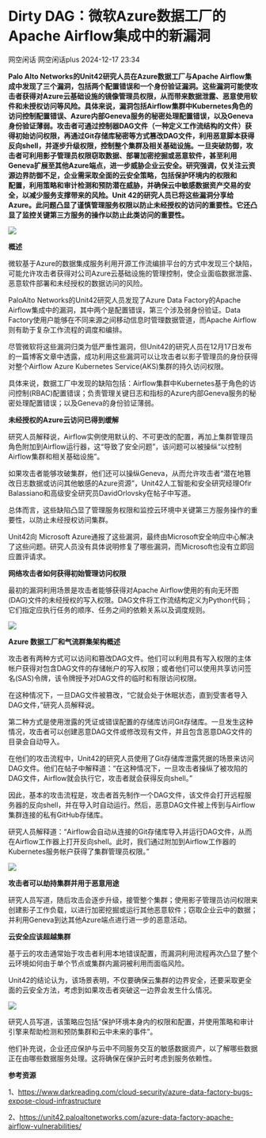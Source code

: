 #  Dirty DAG：微软Azure数据工厂的Apache Airflow集成中的新漏洞   
网空闲话  网空闲话plus   2024-12-17 23:34  
  
**Palo Alto Networks的Unit42研究人员在Azure数据工厂与Apache Airflow集成中发现了三个漏洞，包括两个配置错误和一个身份验证漏洞。这些漏洞可能使攻击者获得对Azure云基础设施的镜像管理员权限，从而带来数据泄露、恶意使用软件和未授权访问等风险。具体来说，漏洞包括Airflow集群中Kubernetes角色的访问控制配置错误、Azure内部Geneva服务的秘密处理配置错误，以及Geneva身份验证薄弱。攻击者可通过控制器DAG文件（一种定义工作流结构的文件）获得初始访问权限，再通过Git存储库秘密等方式篡改DAG文件，利用恶意脚本获得反向shell，并逐步升级权限，控制整个集群及相关基础设施。一旦突破防御，攻击者可利用影子管理员权限窃取数据、部署加密挖掘或恶意软件，甚至利用Geneva扩展至其他Azure端点，进一步威胁企业云安全。研究强调，仅关注云资源边界防御不足，企业需采取全面的云安全策略，包括保护环境内的权限和**  
**配置，利用策略和审计检测和预防潜在威胁，并确保云中敏感数据资产交易的安全，以减少服务支撑带来的风险。Unit 42的研究人员已将这些漏洞分享给Azure。此问题凸显了谨慎管理服务权限以防止未经授权的访问的重要性。它还凸显了监控关键第三方服务的操作以防止此类访问的重要性。**  
  
![](https://mmbiz.qpic.cn/mmbiz_jpg/0KRmt3K30icVlnhibXxg2uxgkKVXEGEjVdgdzyAHj1O1qP3kibWibb3s6tcrbQaXJnZQyDtjp9EjYGzzZ1ptHoMpow/640?wx_fmt=webp&from=appmsg "")  
  
**概述**  
  
微软基于Azure的数据集成服务利用开源工作流编排平台的方式中发现三个缺陷，可能允许攻击者获得对公司Azure云基础设施的管理控制，使企业面临数据泄露、恶意软件部署和未经授权的数据访问的风险。  
  
PaloAlto Networks的Unit42研究人员发现了Azure Data Factory的Apache Airflow集成中的漏洞，其中两个是配置错误，第三个涉及弱身份验证。Data Factory使用户能够在不同来源之间移动信息时管理数据管道，而Apache Airflow则有助于复杂工作流程的调度和编排。  
  
尽管微软将这些漏洞归类为低严重性漏洞，但Unit42的研究人员在12月17日发布的一篇博客文章中透露，成功利用这些漏洞可以让攻击者以影子管理员的身份获得对整个Airflow Azure Kubernetes Service(AKS)集群的持久访问权限。  
  
具体来说，数据工厂中发现的缺陷包括：Airflow集群中Kubernetes基于角色的访问控制(RBAC)配置错误；负责管理关键日志和指标的Azure内部Geneva服务的秘密处理配置错误；以及Geneva的身份验证薄弱。  
  
**未经授权的Azure云访问已得到缓解**  
  
研究人员解释说，Airflow实例使用默认的、不可更改的配置，再加上集群管理员角色附加到Airflow运行器，这“导致了安全问题”，该问题可以被操纵“以控制Airflow集群和相关基础设施”。  
  
如果攻击者能够攻破集群，他们还可以操纵Geneva，从而允许攻击者“潜在地篡改日志数据或访问其他敏感的Azure资源”，Unit42人工智能和安全研究经理Ofir Balassiano和高级安全研究员DavidOrlovsky在帖子中写道。  
  
总体而言，这些缺陷凸显了管理服务权限和监控云环境中关键第三方服务操作的重要性，以防止未经授权访问集群。  
  
Unit42向 Microsoft Azure通报了这些漏洞，最终由Microsoft安全响应中心解决了这些问题。研究人员没有具体说明修复了哪些漏洞，而Microsoft也没有立即回应置评请求。  
  
**网络攻击者如何获得初始管理访问权限**  
  
最初的漏洞利用场景是攻击者能够获得对Apache Airflow使用的有向无环图(DAG)文件的未经授权的写入权限。DAG文件将工作流结构定义为Python代码；它们指定应执行任务的顺序、任务之间的依赖关系以及调度规则。  
  
![](https://mmbiz.qpic.cn/mmbiz_jpg/0KRmt3K30icVlnhibXxg2uxgkKVXEGEjVdNg7IO04dTvwWQb1uNmBoYdeefsIuHXlhaPHicap8Zrngy3e8da2m6Uw/640?wx_fmt=jpeg&from=appmsg "")  
  
**Azure 数据工厂和气流群集架构概述**  
  
攻击者有两种方式可以访问和篡改DAG文件。他们可以利用具有写入权限的主体帐户获得对包含DAG文件的存储帐户的写入权限；或者他们可以使用共享访问签名(SAS)令牌，该令牌授予对DAG文件的临时和有限访问权限。  
  
在这种情况下，一旦DAG文件被篡改，“它就会处于休眠状态，直到受害者导入DAG文件，”研究人员解释说。  
  
第二种方式是使用泄露的凭证或错误配置的存储库访问Git存储库。一旦发生这种情况，攻击者可以创建恶意DAG文件或修改现有文件，并且包含恶意DAG文件的目录会自动导入。  
  
在他们的攻击流程中，Unit42的研究人员使用了Git存储库泄露凭据的场景来访问DAG文件。他们在帖子中解释道：“在这种情况下，一旦攻击者操纵了被攻陷的DAG文件，Airflow就会执行它，攻击者就会获得反向shell。”  
  
因此，基本的攻击流程是，攻击者首先制作一个DAG文件，该文件会打开远程服务器的反向shell，并在导入时自动运行。然后，恶意DAG文件被上传到与Airflow集群连接的私有GitHub存储库。  
  
研究人员解释道：“Airflow会自动从连接的Git存储库导入并运行DAG文件，从而在Airflow工作器上打开反向shell。此时，我们通过附加到Airflow工作器的Kubernetes服务帐户获得了集群管理员权限。”  
  
![](https://mmbiz.qpic.cn/mmbiz_png/0KRmt3K30icVlnhibXxg2uxgkKVXEGEjVdbDIRBSW9TbcibTpE1ekliab2E9VricQMmNjOxfKLRPepG9VcoaKibot8OQ/640?wx_fmt=png&from=appmsg "")  
  
**攻击者可以劫持集群并用于恶意用途**  
  
研究人员写道，随后攻击会逐步升级，接管整个集群；使用影子管理员访问权限来创建影子工作负载，以进行加密挖掘或运行其他恶意软件；窃取企业云中的数据；并利用Geneva到达其他Azure端点进行进一步的恶意活动。  
  
**云安全应该超越集群**  
  
基于云的攻击通常始于攻击者利用本地错误配置，而漏洞利用流程再次凸显了整个云环境如何由于单个节点或集群内漏洞被利用而面临风险。  
  
Unit42的结论认为，该场景表明，不仅要确保云集群的边界安全，还要采取更全面的云安全方法，考虑到如果攻击者突破这一边界会发生什么情况。  
  
![](https://mmbiz.qpic.cn/mmbiz_png/0KRmt3K30icVlnhibXxg2uxgkKVXEGEjVd1Q3rYpqSogCibqrqdYhn6zmPMxuIceOibjPGrQRHSWNL0OsAgk56TP4w/640?wx_fmt=png&from=appmsg "")  
  
研究人员写道，该策略应包括“保护环境本身内的权限和配置，并使用策略和审计引擎来帮助检测和预防集群和云中未来的事件”。  
  
他们补充说，企业还应保护与云中不同服务交互的敏感数据资产，以了解哪些数据正在由哪些数据服务处理。这将确保在保护云时考虑到服务依赖性。  
  
  
**参考资源**  
  
1、https://www.darkreading.com/cloud-security/azure-data-factory-bugs-expose-cloud-infrastructure  
  
2、https://unit42.paloaltonetworks.com/azure-data-factory-apache-airflow-vulnerabilities/  
  
